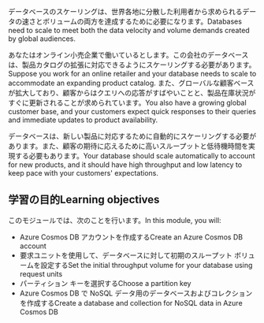 <span data-ttu-id="8e418-101">データベースのスケーリングは、世界各地に分散した利用者から求められるデータの速さとボリュームの両方を達成するために必要になります。</span><span class="sxs-lookup"><span data-stu-id="8e418-101">Databases need to scale to meet both the data velocity and volume demands created by global audiences.</span></span>

<span data-ttu-id="8e418-102">あなたはオンライン小売企業で働いているとします。この会社のデータベースは、製品カタログの拡張に対応できるようにスケーリングする必要があります。</span><span class="sxs-lookup"><span data-stu-id="8e418-102">Suppose you work for an online retailer and your database needs to scale to accommodate an expanding product catalog.</span></span> <span data-ttu-id="8e418-103">また、グローバルな顧客ベースが拡大しており、顧客からはクエリへの応答がすばやいことと、製品在庫状況がすぐに更新されることが求められています。</span><span class="sxs-lookup"><span data-stu-id="8e418-103">You also have a growing global customer base, and your customers expect quick responses to their queries and immediate updates to product availability.</span></span>

<span data-ttu-id="8e418-104">データベースは、新しい製品に対応するために自動的にスケーリングする必要があります。また、顧客の期待に応えるために高いスループットと低待機時間を実現する必要もあります。</span><span class="sxs-lookup"><span data-stu-id="8e418-104">Your database should scale automatically to account for new products, and it should have high throughput and low latency to keep pace with your customers' expectations.</span></span>

## <a name="learning-objectives"></a><span data-ttu-id="8e418-105">学習の目的</span><span class="sxs-lookup"><span data-stu-id="8e418-105">Learning objectives</span></span>

<span data-ttu-id="8e418-106">このモジュールでは、次のことを行います。</span><span class="sxs-lookup"><span data-stu-id="8e418-106">In this module, you will:</span></span>

- <span data-ttu-id="8e418-107">Azure Cosmos DB アカウントを作成する</span><span class="sxs-lookup"><span data-stu-id="8e418-107">Create an Azure Cosmos DB account</span></span>
- <span data-ttu-id="8e418-108">要求ユニットを使用して、データベースに対して初期のスループット ボリュームを設定する</span><span class="sxs-lookup"><span data-stu-id="8e418-108">Set the initial throughput volume for your database using request units</span></span>
- <span data-ttu-id="8e418-109">パーティション キーを選択する</span><span class="sxs-lookup"><span data-stu-id="8e418-109">Choose a partition key</span></span>
- <span data-ttu-id="8e418-110">Azure Cosmos DB で NoSQL データ用のデータベースおよびコレクションを作成する</span><span class="sxs-lookup"><span data-stu-id="8e418-110">Create a database and collection for NoSQL data in Azure Cosmos DB</span></span>